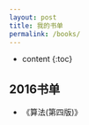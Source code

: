 ```yaml
---
layout: post
title: 我的书单
permalink: /books/
---
```


* content
{:toc}


2016书单
-----------------------------------------------------------------

+ 《算法(第四版)》
